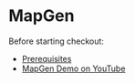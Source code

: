 # MapGen

Before starting checkout: 
- [Prerequisites](https://www.youtube.com/watch?v=dQw4w9WgXcQ)
- [MapGen Demo on YouTube](https://www.youtube.com/watch?v=R7FuiZ8PPPU)
